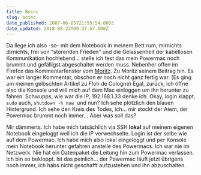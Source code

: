 ```yaml
---
title: Boinc
slug: boinc
date_published: 2007-06-05T21:55:54.000Z
date_updated: 2018-08-22T09:37:57.000Z
---
```


Da liege ich also -so- mit dem Notebook in meinem Bett rum, mirnichts dirnichts, frei von "störenden Frieden" und die Gelassenheit der kabellosen Kommunikation hochlebend... stelle ich fest das mein Powermac noch brummt und gefälligst abgeschaltet werden muss. Nebenher offen im Firefox das Kommentarfenster vom [Moritz](http://nebelherz.net/neblog/?p=124). Zu Moritz seinem Beitrag hin. Es war ein langer Kommentar, obschon er noch nicht ganz fertig war. (Es ging um meinen gelöschten Artikel zu Floh de Cologne) Egal, zurück, ich öffne also die Konsole und will mich auf dem Mac einloggen um ihn herunter zu fahren. Schwupps, wie war die IP, 192.168.1.33 denke ich. Okay, login klappt, `sudo` auch, `shutdown -h now`  und nun? Ich sehe plötzlich den blauen Hintergrund. Ich sehe den Kreis des Todes, ich... mir stockt der Atem, der Powermac brummt noch immer... Aber was soll das?

Mir dämmerts. Ich habe mich tatsächlich via SSH **lokal** auf meinem eigenen Notebook eingeloggt weil ich die IP verwechselte. Login ist der selbe wie auf dem Powermac. Ich habe mich also lokal eingeloggt und per Konsole mein Notebook herunter gefahren anstelle des Powermacs. Ich war nie im Netzwerk. Nie hat ein Datenpaket die Leitung hin zum Powermac verlassen. Ich bin so bekloppt. Ist das peinlich... der Powermac läuft jetzt übrigens noch immer, ich habs nicht geschafft aufzustehen und ihn abzuschalten.
